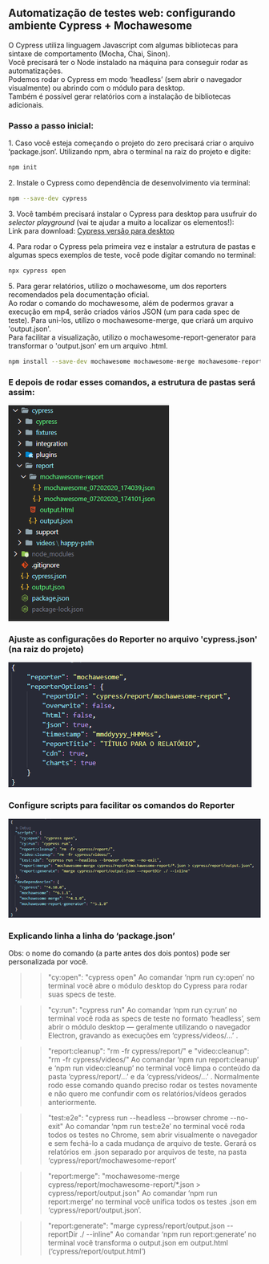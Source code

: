 <h2>
  Automatização de testes web: configurando ambiente Cypress + Mochawesome
</h2>

<p>
  O Cypress utiliza linguagem Javascript com algumas bibliotecas para sintaxe de comportamento
  (Mocha, Chai, Sinon).
<br />
  Você precisará ter o Node instalado na máquina para conseguir rodar as automatizações.
<br />
  Podemos rodar o Cypress em modo ‘headless’ (sem abrir o navegador visualmente) ou abrindo com o módulo para desktop.
<br />
  Também é possível gerar relatórios com a instalação de bibliotecas adicionais.
</p>

<h3>Passo a passo inicial:</h3>

<p>
1. Caso você esteja começando o projeto do zero precisará criar o arquivo ‘package.json’.
Utilizando npm, abra o terminal na raiz do projeto e digite:

```bash
npm init
```
</p>

<p>
2. Instale o Cypress como dependência de desenvolvimento via terminal:

```bash
npm --save-dev cypress
```
</p>

<p>
3. Você também precisará instalar o Cypress para desktop para usufruir do <i>selector playground</i>
(vai te ajudar a muito a localizar os elementos!):
<br />
Link para download: <a href="https://download.cypress.io/desktop" target="_blank" rel="noopener noreferrer">Cypress versão para desktop</a>
</p>

<p>
4. Para rodar o Cypress pela primeira vez e instalar a estrutura de pastas e algumas specs exemplos de teste, você pode
digitar comando no terminal:

```bash
npx cypress open
```
</p>

<p>
5. Para gerar relatórios, utilizo o mochawesome, um dos reporters recomendados pela documentação oficial.
<br />
Ao rodar o comando do mochawesome, além de podermos gravar a execução em mp4, serão criados vários JSON (um para cada spec de teste). Para uni-los, utilizo o mochawesome-merge, que criará um arquivo 'output.json'.
<br />
Para facilitar a visualização, utilizo o mochawesome-report-generator para transformar o 'output.json' em um arquivo
.html.

```bash
npm install --save-dev mochawesome mochawesome-merge mochawesome-report-generator
```
</p>

<h3>
  E depois de rodar esses comandos, a estrutura de pastas será assim:
</h3>

<img src="./images/cypress2.png">

<br />
<h3>
  Ajuste as configurações do Reporter no arquivo 'cypress.json' (na raiz do projeto)
</h3>

<img src="./images/cypress3.png">

<br />
<h3>
  Configure scripts para facilitar os comandos do Reporter
</h3>

<img src="./images/cypress4.png">

<br />
<h3>
  Explicando linha a linha do ‘package.json’
</h3>


Obs: o nome do comando (a parte antes dos dois pontos) pode ser personalizada por você.
>> "cy:open": "cypress open"
Ao comandar ‘npm run cy:open’ no terminal você abre o módulo desktop do Cypress para rodar suas specs de teste.

>> "cy:run": "cypress run"
Ao comandar ‘npm run cy:run’ no terminal você roda as specs de teste no formato ‘headless’, sem abrir o módulo desktop —
geralmente utilizando o navegador Electron, gravando as execuções em ‘cypress/videos/…’ .

>> "report:cleanup": "rm -fr cypress/report/"
e
>> "video:cleanup": "rm -fr cypress/videos/"
Ao comandar ‘npm run report:cleanup’ e ‘npm run video:cleanup’ no terminal você limpa o conteúdo da pasta
‘cypress/report/…’ e da ‘cypress/videos/…’ . Normalmente rodo esse comando quando preciso rodar os testes novamente e
não quero me confundir com os relatórios/vídeos gerados anteriormente.

>> "test:e2e": "cypress run --headless --browser chrome --no-exit"
Ao comandar ‘npm run test:e2e’ no terminal você roda todos os testes no Chrome, sem abrir visualmente o navegador e sem
fechá-lo a cada mudança de arquivo de teste. Gerará os relatórios em .json separado por arquivos de teste, na pasta
‘cypress/report/mochawesome-report’

>> "report:merge": "mochawesome-merge cypress/report/mochawesome-report/*.json > cypress/report/output.json"
Ao comandar ‘npm run report:merge’ no terminal você unifica todos os testes .json em ‘cypress/report/output.json’.

>> "report:generate": "marge cypress/report/output.json --reportDir ./ --inline"
Ao comandar ‘npm run report:generate’ no terminal você transforma o output.json em output.html
(‘cypress/report/output.html’)